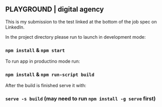 ## PLAYGROUND | digital agency

This is my submission to the test linked at the bottom of the job spec on LinkedIn.

In the project directory please run to launch in development mode:

### `npm install` & `npm start`

To run app in productino mode run:

### `npm install` & `npm run-script build`

After the build is finished serve it with:

### `serve -s build` (may need to run `npm install -g serve` first)